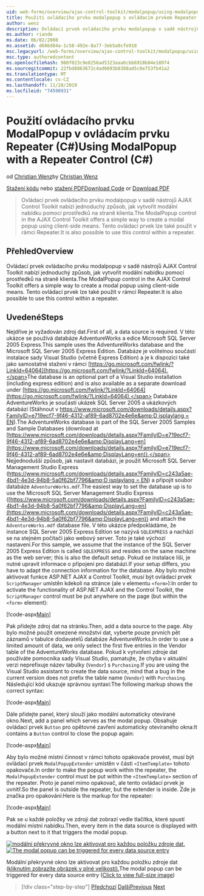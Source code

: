 ```yaml
---
uid: web-forms/overview/ajax-control-toolkit/modalpopup/using-modalpopup-with-a-repeater-control-cs
title: Použití ovládacího prvku modalpopup s ovládacím prvkem Repeater (C#) | Microsoft Docs
author: wenz
description: Ovládací prvek ovládacího prvku modalpopup v sadě nástrojů AJAX Control Toolkit nabízí jednoduchý způsob, jak vytvořit modální nabídku pomocí prostředků na straně klienta. Je také možné použít tento servisní postup...
ms.author: riande
ms.date: 06/02/2008
ms.assetid: d686d84a-1c58-492e-8a77-3eb5a0cfe918
msc.legacyurl: /web-forms/overview/ajax-control-toolkit/modalpopup/using-modalpopup-with-a-repeater-control-cs
msc.type: authoredcontent
ms.openlocfilehash: 980f023c9e8256ad5323aaa6cbb6918b04e18974
ms.sourcegitcommit: 22fbd8863672c4ad6693b8388ad5c8e753fb41a2
ms.translationtype: MT
ms.contentlocale: cs-CZ
ms.lasthandoff: 11/28/2019
ms.locfileid: "74598931"
---
```

# <a name="using-modalpopup-with-a-repeater-control-c"></a><span data-ttu-id="c92f3-104">Použití ovládacího prvku ModalPopup v ovládacím prvku Repeater (C#)</span><span class="sxs-lookup"><span data-stu-id="c92f3-104">Using ModalPopup with a Repeater Control (C#)</span></span>

<span data-ttu-id="c92f3-105">od [Christian Wenz](https://github.com/wenz)</span><span class="sxs-lookup"><span data-stu-id="c92f3-105">by [Christian Wenz](https://github.com/wenz)</span></span>

<span data-ttu-id="c92f3-106">[Stažení kódu](https://download.microsoft.com/download/2/4/0/24052038-f942-4336-905b-b60ae56f0dd5/ModalPopup2.cs.zip) nebo [stažení PDF](https://download.microsoft.com/download/b/6/a/b6ae89ee-df69-4c87-9bfb-ad1eb2b23373/modalpopup2CS.pdf)</span><span class="sxs-lookup"><span data-stu-id="c92f3-106">[Download Code](https://download.microsoft.com/download/2/4/0/24052038-f942-4336-905b-b60ae56f0dd5/ModalPopup2.cs.zip) or [Download PDF](https://download.microsoft.com/download/b/6/a/b6ae89ee-df69-4c87-9bfb-ad1eb2b23373/modalpopup2CS.pdf)</span></span>

> <span data-ttu-id="c92f3-107">Ovládací prvek ovládacího prvku modalpopup v sadě nástrojů AJAX Control Toolkit nabízí jednoduchý způsob, jak vytvořit modální nabídku pomocí prostředků na straně klienta.</span><span class="sxs-lookup"><span data-stu-id="c92f3-107">The ModalPopup control in the AJAX Control Toolkit offers a simple way to create a modal popup using client-side means.</span></span> <span data-ttu-id="c92f3-108">Tento ovládací prvek lze také použít v rámci Repeater.</span><span class="sxs-lookup"><span data-stu-id="c92f3-108">It is also possible to use this control within a repeater.</span></span>

## <a name="overview"></a><span data-ttu-id="c92f3-109">Přehled</span><span class="sxs-lookup"><span data-stu-id="c92f3-109">Overview</span></span>

<span data-ttu-id="c92f3-110">Ovládací prvek ovládacího prvku modalpopup v sadě nástrojů AJAX Control Toolkit nabízí jednoduchý způsob, jak vytvořit modální nabídku pomocí prostředků na straně klienta.</span><span class="sxs-lookup"><span data-stu-id="c92f3-110">The ModalPopup control in the AJAX Control Toolkit offers a simple way to create a modal popup using client-side means.</span></span> <span data-ttu-id="c92f3-111">Tento ovládací prvek lze také použít v rámci Repeater.</span><span class="sxs-lookup"><span data-stu-id="c92f3-111">It is also possible to use this control within a repeater.</span></span>

## <a name="steps"></a><span data-ttu-id="c92f3-112">Uvedené</span><span class="sxs-lookup"><span data-stu-id="c92f3-112">Steps</span></span>

<span data-ttu-id="c92f3-113">Nejdříve je vyžadován zdroj dat.</span><span class="sxs-lookup"><span data-stu-id="c92f3-113">First of all, a data source is required.</span></span> <span data-ttu-id="c92f3-114">V této ukázce se používá databáze AdventureWorks a edice Microsoft SQL Server 2005 Express.</span><span class="sxs-lookup"><span data-stu-id="c92f3-114">This sample uses the AdventureWorks database and the Microsoft SQL Server 2005 Express Edition.</span></span> <span data-ttu-id="c92f3-115">Databáze je volitelnou součástí instalace sady Visual Studio (včetně Express Edition) a je k dispozici také jako samostatné stažení v rámci [https://go.microsoft.com/fwlink/?LinkId=64064](https://go.microsoft.com/fwlink/?LinkId=64064).</span><span class="sxs-lookup"><span data-stu-id="c92f3-115">The database is an optional part of a Visual Studio installation (including express edition) and is also available as a separate download under [https://go.microsoft.com/fwlink/?LinkId=64064](https://go.microsoft.com/fwlink/?LinkId=64064).</span></span> <span data-ttu-id="c92f3-116">Databáze AdventureWorks je součástí ukázek SQL Server 2005 a ukázkových databází (Stáhnout v [https://www.microsoft.com/downloads/details.aspx?FamilyID=e719ecf7-9f46-4312-af89-6ad8702e4e6e&amp;D isplaylang = EN](https://www.microsoft.com/downloads/details.aspx?FamilyID=e719ecf7-9f46-4312-af89-6ad8702e4e6e&amp;DisplayLang=en)).</span><span class="sxs-lookup"><span data-stu-id="c92f3-116">The AdventureWorks database is part of the SQL Server 2005 Samples and Sample Databases (download at [https://www.microsoft.com/downloads/details.aspx?FamilyID=e719ecf7-9f46-4312-af89-6ad8702e4e6e&amp;DisplayLang=en](https://www.microsoft.com/downloads/details.aspx?FamilyID=e719ecf7-9f46-4312-af89-6ad8702e4e6e&amp;DisplayLang=en)).</span></span> <span data-ttu-id="c92f3-117">Nejjednodušší způsob, jak nastavit databázi, je použít Microsoft SQL Server Management Studio Express ([https://www.microsoft.com/downloads/details.aspx?FamilyID=c243a5ae-4bd1-4e3d-94b8-5a0f62bf7796&amp;D isplaylang = EN](https://www.microsoft.com/downloads/details.aspx?FamilyID=c243a5ae-4bd1-4e3d-94b8-5a0f62bf7796&amp;DisplayLang=en)) a připojit soubor databáze `AdventureWorks.mdf`.</span><span class="sxs-lookup"><span data-stu-id="c92f3-117">The easiest way to set the database up is to use the Microsoft SQL Server Management Studio Express ([https://www.microsoft.com/downloads/details.aspx?FamilyID=c243a5ae-4bd1-4e3d-94b8-5a0f62bf7796&amp;DisplayLang=en](https://www.microsoft.com/downloads/details.aspx?FamilyID=c243a5ae-4bd1-4e3d-94b8-5a0f62bf7796&amp;DisplayLang=en)) and attach the `AdventureWorks.mdf` database file.</span></span> <span data-ttu-id="c92f3-118">V této ukázce předpokládáme, že instance SQL Server 2005 Express Edition se nazývá `SQLEXPRESS` a nachází se na stejném počítači jako webový server. Toto je také výchozí nastavení.</span><span class="sxs-lookup"><span data-stu-id="c92f3-118">For this sample, we assume that the instance of the SQL Server 2005 Express Edition is called `SQLEXPRESS` and resides on the same machine as the web server; this is also the default setup.</span></span> <span data-ttu-id="c92f3-119">Pokud se instalace liší, je nutné upravit informace o připojení pro databázi.</span><span class="sxs-lookup"><span data-stu-id="c92f3-119">If your setup differs, you have to adapt the connection information for the database.</span></span> <span data-ttu-id="c92f3-120">Aby bylo možné aktivovat funkce ASP.NET AJAX a Control Toolkit, musí být ovládací prvek `ScriptManager` umístěn kdekoli na stránce (ale v elementu `<form>`):</span><span class="sxs-lookup"><span data-stu-id="c92f3-120">In order to activate the functionality of ASP.NET AJAX and the Control Toolkit, the `ScriptManager` control must be put anywhere on the page (but within the `<form>` element):</span></span>

[!code-aspx[Main](using-modalpopup-with-a-repeater-control-cs/samples/sample1.aspx)]

<span data-ttu-id="c92f3-121">Pak přidejte zdroj dat na stránku.</span><span class="sxs-lookup"><span data-stu-id="c92f3-121">Then, add a data source to the page.</span></span> <span data-ttu-id="c92f3-122">Aby bylo možné použít omezené množství dat, vyberte pouze prvních pět záznamů v tabulce dodavatelů databáze AdventureWorks.</span><span class="sxs-lookup"><span data-stu-id="c92f3-122">In order to use a limited amount of data, we only select the first five entries in the Vendor table of the AdventureWorks database.</span></span> <span data-ttu-id="c92f3-123">Pokud k vytvoření zdroje dat používáte pomocníka sady Visual Studio, pamatujte, že chyba v aktuální verzi neprefixuje název tabulky (`Vendor`) s `Purchasing`.</span><span class="sxs-lookup"><span data-stu-id="c92f3-123">If you are using the Visual Studio assistant to create the data source, mind that a bug in the current version does not prefix the table name (`Vendor`) with `Purchasing`.</span></span> <span data-ttu-id="c92f3-124">Následující kód ukazuje správnou syntaxi:</span><span class="sxs-lookup"><span data-stu-id="c92f3-124">The following markup shows the correct syntax:</span></span>

[!code-aspx[Main](using-modalpopup-with-a-repeater-control-cs/samples/sample2.aspx)]

<span data-ttu-id="c92f3-125">Dále přidejte panel, který slouží jako modální automaticky otevírané okno.</span><span class="sxs-lookup"><span data-stu-id="c92f3-125">Next, add a panel which serves as the modal popup.</span></span> <span data-ttu-id="c92f3-126">Obsahuje ovládací prvek `Button` pro opětovné zavření automaticky otevíraného okna:</span><span class="sxs-lookup"><span data-stu-id="c92f3-126">It contains a `Button` control to close the popup again:</span></span>

[!code-aspx[Main](using-modalpopup-with-a-repeater-control-cs/samples/sample3.aspx)]

<span data-ttu-id="c92f3-127">Aby bylo možné místní činnost v rámci tohoto opakovače provést, musí být ovládací prvek `ModalPopupExtender` umístěn v části `<ItemTemplate>` tohoto opakovače.</span><span class="sxs-lookup"><span data-stu-id="c92f3-127">In order to make the popup work within the repeater, the `ModalPopupExtender` control must be put within the `<ItemTemplate>` section of the repeater.</span></span> <span data-ttu-id="c92f3-128">Proto je panel mimo opakovač, ale tento ovládací prvek je uvnitř.</span><span class="sxs-lookup"><span data-stu-id="c92f3-128">So the panel is outside the repeater, but the extender is inside.</span></span> <span data-ttu-id="c92f3-129">Zde je značka pro opakování:</span><span class="sxs-lookup"><span data-stu-id="c92f3-129">Here is the markup for the repeater:</span></span>

[!code-aspx[Main](using-modalpopup-with-a-repeater-control-cs/samples/sample4.aspx)]

<span data-ttu-id="c92f3-130">Pak se u každé položky ve zdroji dat zobrazí vedle tlačítka, které spustí modální místní nabídku.</span><span class="sxs-lookup"><span data-stu-id="c92f3-130">Then, every item in the data source is displayed with a button next to it that triggers the modal popup.</span></span>

<span data-ttu-id="c92f3-131">[![modální překryvné okno lze aktivovat pro každou položku zdroje dat.](using-modalpopup-with-a-repeater-control-cs/_static/image2.png)](using-modalpopup-with-a-repeater-control-cs/_static/image1.png)</span><span class="sxs-lookup"><span data-stu-id="c92f3-131">[![The modal popup can be triggered for every data source entry](using-modalpopup-with-a-repeater-control-cs/_static/image2.png)](using-modalpopup-with-a-repeater-control-cs/_static/image1.png)</span></span>

<span data-ttu-id="c92f3-132">Modální překryvné okno lze aktivovat pro každou položku zdroje dat ([kliknutím zobrazíte obrázek v plné velikosti).](using-modalpopup-with-a-repeater-control-cs/_static/image3.png)</span><span class="sxs-lookup"><span data-stu-id="c92f3-132">The modal popup can be triggered for every data source entry ([Click to view full-size image](using-modalpopup-with-a-repeater-control-cs/_static/image3.png))</span></span>

> [!div class="step-by-step"]
> <span data-ttu-id="c92f3-133">[Předchozí](launching-a-modal-popup-window-from-server-code-cs.md)
> [Další](handling-postbacks-from-a-modalpopup-cs.md)</span><span class="sxs-lookup"><span data-stu-id="c92f3-133">[Previous](launching-a-modal-popup-window-from-server-code-cs.md)
[Next](handling-postbacks-from-a-modalpopup-cs.md)</span></span>
